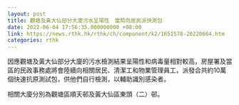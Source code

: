 ```yaml
---
layout: post
title: 觀塘及黃大仙部分大廈污水呈陽性　當局向居民派快測包
date: 2022-06-04 17:56:35.000000000 +08:00
link: https://news.rthk.hk/rthk/ch/component/k2/1651578-20220604.htm
categories: rthk
---
```


因應觀塘及黃大仙部分大廈的污水檢測結果呈陽性和病毒量相對較高，房屋署及當區的民政事務處將會陸續向相關居民、清潔工和物業管理員工，派發合共約10萬個快速抗原測試包，供他們自行檢測，以輔助識別感染者。
 
相關大廈分別為觀塘區順天邨及黃大仙區東頭（二）邨。
